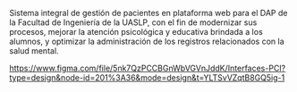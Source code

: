 Sistema integral de gestión de pacientes en plataforma web para el DAP de la Facultad de Ingeniería de la UASLP, 
con el fin de modernizar sus procesos, mejorar la atención psicológica y educativa brindada a los alumnos, y optimizar 
la administración de los registros relacionados con la salud mental.

https://www.figma.com/file/5nk7QzPCCBGnWbVGVnJddK/Interfaces-PCI?type=design&node-id=201%3A36&mode=design&t=YLTSvVZqtB8GQ5ig-1
